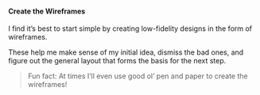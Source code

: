#### Create the Wireframes

I find it’s best to start simple by creating low-fidelity designs in the form of wireframes.

These help me make sense of my initial idea, dismiss the bad ones, and figure out the general layout that forms the basis for the next step.

> Fun fact: At times I’ll even use good ol’ pen and paper to create the wireframes!
